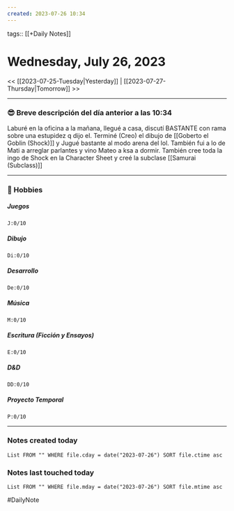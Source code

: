 ```yaml
---
created: 2023-07-26 10:34
---
```

tags:: [[+Daily Notes]]

# Wednesday, July 26, 2023

<< [[2023-07-25-Tuesday|Yesterday]] | [[2023-07-27-Thursday|Tomorrow]] >>

 - - -
### 😎 Breve descripción del día anterior a las 10:34
Laburé en la oficina a la mañana, llegué a casa, discutí BASTANTE con rama sobre una estupidez q dijo el. Terminé (Creo) el dibujo de [[Goberto el Goblin (Shock)]] y Jugué bastante al modo arena del lol. También fui a lo de Mati a arreglar parlantes y vino Mateo a ksa a dormir. También cree toda la ingo de Shock en la Character Sheet y creé la subclase [[Samurai (Subclass)]] 


---
### 🧠 Hobbies

##### Juegos
```text-progress-bar
J:0/10
```

##### Dibujo
```text-progress-bar
Di:0/10
```

##### Desarrollo
```text-progress-bar
De:0/10
```

##### Música
```text-progress-bar
M:0/10
```

##### Escritura (Ficción y Ensayos)
```text-progress-bar
E:0/10
```

##### D&D
```text-progress-bar
DD:0/10
```

##### Proyecto Temporal
```text-progress-bar
P:0/10
```

---
### Notes created today
```dataview
List FROM "" WHERE file.cday = date("2023-07-26") SORT file.ctime asc
```

### Notes last touched today
```dataview
List FROM "" WHERE file.mday = date("2023-07-26") SORT file.mtime asc
```


#DailyNote